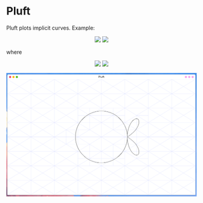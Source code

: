 # Pluft

Pluft plots implicit curves. Example:

<p align="center">
    <img src="https://render.githubusercontent.com/render/math?math=\largef(x, y) = %20min\left(x^2+y^2-r^2,%20(x%27^2%2by^2)(y^2%20%2b%20x%27%20(x%27%20%2ba))%20-%204ax%27y^2\right)#gh-light-mode-only">
    <img src="https://render.githubusercontent.com/render/math?math=\color{lightgray}\largef(x, y) = %20min\left(x^2+y^2-r^2,%20(x%27^2%2by^2)(y^2%20%2b%20x%27%20(x%27%20%2ba))%20-%204ax%27y^2\right)#gh-dark-mode-only">
</p>

where

<p align="center">
    <img src="https://render.githubusercontent.com/render/math?math=\large x' = x - 1#gh-light-mode-only">
    <img src="https://render.githubusercontent.com/render/math?math=\color{lightgray}\large x' = x - 1#gh-dark-mode-only">
</p>

<p align="center">
    <img src="https://raw.githubusercontent.com/felipetavares/pluft/main/img/tomato.png">
</p>
